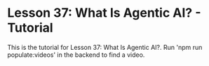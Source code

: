 # Lesson 37: What Is Agentic AI? - Tutorial

This is the tutorial for Lesson 37: What Is Agentic AI?. Run 'npm run populate:videos' in the backend to find a video.
